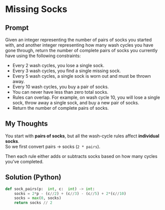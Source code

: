 

#  Missing Socks
## Prompt

Given an integer representing the number of pairs of socks you started with, and another integer representing how many wash cycles you have gone through, return the number of complete pairs of socks you currently have using the following constraints:

-   Every 2 wash cycles, you lose a single sock.
-   Every 3 wash cycles, you find a single missing sock.
-   Every 5 wash cycles, a single sock is worn out and must be thrown away.
-   Every 10 wash cycles, you buy a pair of socks.
-   You can never have less than zero total socks.
-   Rules can overlap. For example, on wash cycle 10, you will lose a single sock, throw away a single sock, and buy a new pair of socks.
-   Return the number of complete pairs of socks.

## My Thoughts
You start with **pairs of socks**, but all the wash-cycle rules affect **individual socks**.  
So we first convert pairs → socks (`2 * pairs`).

Then each rule either adds or subtracts socks based on how many cycles you’ve completed.

## Solution (Python)
```python
def sock_pairs(p:  int, c:  int) -> int:
	socks = 2*p - (c//2) + (c//3) - (c//5) + 2*(c//10)
	socks = max(0, socks)
	return socks // 2
```

